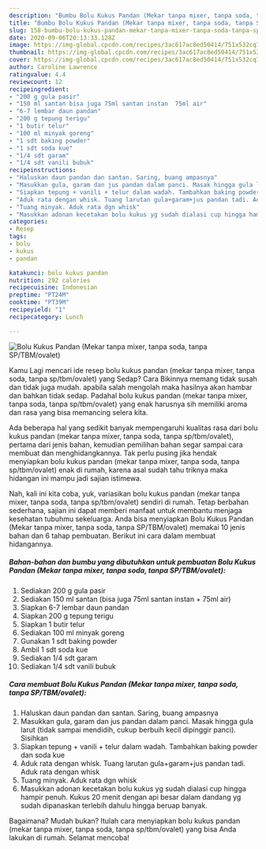 ```yaml
---
description: "Bumbu Bolu Kukus Pandan (Mekar tanpa mixer, tanpa soda, tanpa SP/TBM/ovalet) | Resep Bumbu Bolu Kukus Pandan (Mekar tanpa mixer, tanpa soda, tanpa SP/TBM/ovalet) Yang Menggugah Selera"
title: "Bumbu Bolu Kukus Pandan (Mekar tanpa mixer, tanpa soda, tanpa SP/TBM/ovalet) | Resep Bumbu Bolu Kukus Pandan (Mekar tanpa mixer, tanpa soda, tanpa SP/TBM/ovalet) Yang Menggugah Selera"
slug: 158-bumbu-bolu-kukus-pandan-mekar-tanpa-mixer-tanpa-soda-tanpa-sp-tbm-ovalet-resep-bumbu-bolu-kukus-pandan-mekar-tanpa-mixer-tanpa-soda-tanpa-sp-tbm-ovalet-yang-menggugah-selera
date: 2020-09-06T20:13:33.128Z
image: https://img-global.cpcdn.com/recipes/3ac617ac8ed50414/751x532cq70/bolu-kukus-pandan-mekar-tanpa-mixer-tanpa-soda-tanpa-sptbmovalet-foto-resep-utama.jpg
thumbnail: https://img-global.cpcdn.com/recipes/3ac617ac8ed50414/751x532cq70/bolu-kukus-pandan-mekar-tanpa-mixer-tanpa-soda-tanpa-sptbmovalet-foto-resep-utama.jpg
cover: https://img-global.cpcdn.com/recipes/3ac617ac8ed50414/751x532cq70/bolu-kukus-pandan-mekar-tanpa-mixer-tanpa-soda-tanpa-sptbmovalet-foto-resep-utama.jpg
author: Caroline Lawrence
ratingvalue: 4.4
reviewcount: 12
recipeingredient:
- "200 g gula pasir"
- "150 ml santan bisa juga 75ml santan instan  75ml air"
- "6-7 lembar daun pandan"
- "200 g tepung terigu"
- "1 butir telur"
- "100 ml minyak goreng"
- "1 sdt baking powder"
- "1 sdt soda kue"
- "1/4 sdt garam"
- "1/4 sdt vanili bubuk"
recipeinstructions:
- "Haluskan daun pandan dan santan. Saring, buang ampasnya"
- "Masukkan gula, garam dan jus pandan dalam panci. Masak hingga gula larut (tidak sampai mendidih, cukup berbuih kecil dipinggir panci). Sisihkan"
- "Siapkan tepung + vanili + telur dalam wadah. Tambahkan baking powder dan soda kue"
- "Aduk rata dengan whisk. Tuang larutan gula+garam+jus pandan tadi. Aduk rata dengan whisk"
- "Tuang minyak. Aduk rata dgn whisk"
- "Masukkan adonan kecetakan bolu kukus yg sudah dialasi cup hingga hampir penuh. Kukus 20 menit dengan api besar dalam dandang yg sudah dipanaskan terlebih dahulu hingga beruap banyak."
categories:
- Resep
tags:
- bolu
- kukus
- pandan

katakunci: bolu kukus pandan 
nutrition: 292 calories
recipecuisine: Indonesian
preptime: "PT24M"
cooktime: "PT39M"
recipeyield: "1"
recipecategory: Lunch

---
```



![Bolu Kukus Pandan (Mekar tanpa mixer, tanpa soda, tanpa SP/TBM/ovalet)](https://img-global.cpcdn.com/recipes/3ac617ac8ed50414/751x532cq70/bolu-kukus-pandan-mekar-tanpa-mixer-tanpa-soda-tanpa-sptbmovalet-foto-resep-utama.jpg)

Kamu Lagi mencari ide resep bolu kukus pandan (mekar tanpa mixer, tanpa soda, tanpa sp/tbm/ovalet) yang Sedap? Cara Bikinnya memang tidak susah dan tidak juga mudah. apabila salah mengolah maka hasilnya akan hambar dan bahkan tidak sedap. Padahal bolu kukus pandan (mekar tanpa mixer, tanpa soda, tanpa sp/tbm/ovalet) yang enak harusnya sih memiliki aroma dan rasa yang bisa memancing selera kita.



Ada beberapa hal yang sedikit banyak mempengaruhi kualitas rasa dari bolu kukus pandan (mekar tanpa mixer, tanpa soda, tanpa sp/tbm/ovalet), pertama dari jenis bahan, kemudian pemilihan bahan segar sampai cara membuat dan menghidangkannya. Tak perlu pusing jika hendak menyiapkan bolu kukus pandan (mekar tanpa mixer, tanpa soda, tanpa sp/tbm/ovalet) enak di rumah, karena asal sudah tahu triknya maka hidangan ini mampu jadi sajian istimewa.


Nah, kali ini kita coba, yuk, variasikan bolu kukus pandan (mekar tanpa mixer, tanpa soda, tanpa sp/tbm/ovalet) sendiri di rumah. Tetap berbahan sederhana, sajian ini dapat memberi manfaat untuk membantu menjaga kesehatan tubuhmu sekeluarga. Anda bisa menyiapkan Bolu Kukus Pandan (Mekar tanpa mixer, tanpa soda, tanpa SP/TBM/ovalet) memakai 10 jenis bahan dan 6 tahap pembuatan. Berikut ini cara dalam membuat hidangannya.

<!--inarticleads1-->

##### Bahan-bahan dan bumbu yang dibutuhkan untuk pembuatan Bolu Kukus Pandan (Mekar tanpa mixer, tanpa soda, tanpa SP/TBM/ovalet):

1. Sediakan 200 g gula pasir
1. Sediakan 150 ml santan (bisa juga 75ml santan instan + 75ml air)
1. Siapkan 6-7 lembar daun pandan
1. Siapkan 200 g tepung terigu
1. Siapkan 1 butir telur
1. Sediakan 100 ml minyak goreng
1. Gunakan 1 sdt baking powder
1. Ambil 1 sdt soda kue
1. Sediakan 1/4 sdt garam
1. Sediakan 1/4 sdt vanili bubuk




<!--inarticleads2-->

##### Cara membuat Bolu Kukus Pandan (Mekar tanpa mixer, tanpa soda, tanpa SP/TBM/ovalet):

1. Haluskan daun pandan dan santan. Saring, buang ampasnya
1. Masukkan gula, garam dan jus pandan dalam panci. Masak hingga gula larut (tidak sampai mendidih, cukup berbuih kecil dipinggir panci). Sisihkan
1. Siapkan tepung + vanili + telur dalam wadah. Tambahkan baking powder dan soda kue
1. Aduk rata dengan whisk. Tuang larutan gula+garam+jus pandan tadi. Aduk rata dengan whisk
1. Tuang minyak. Aduk rata dgn whisk
1. Masukkan adonan kecetakan bolu kukus yg sudah dialasi cup hingga hampir penuh. Kukus 20 menit dengan api besar dalam dandang yg sudah dipanaskan terlebih dahulu hingga beruap banyak.




Bagaimana? Mudah bukan? Itulah cara menyiapkan bolu kukus pandan (mekar tanpa mixer, tanpa soda, tanpa sp/tbm/ovalet) yang bisa Anda lakukan di rumah. Selamat mencoba!
